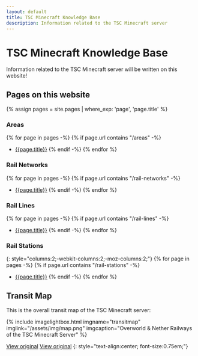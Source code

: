 ```yaml
---
layout: default
title: TSC Minecraft Knowledge Base
description: Information related to the TSC Minecraft server
---
```

# TSC Minecraft Knowledge Base

Information related to the TSC Minecraft server will be written on this website!

## Pages on this website

{% assign pages = site.pages | where_exp: 'page', 'page.title' %}

<!-- markdownlint-disable MD032 -->

### Areas

{% for page in pages -%}
{% if page.url contains "/areas" -%}
- [{{page.title}}]({{page.url}})
{% endif -%}
{% endfor %}

### Rail Networks

{% for page in pages -%}
{% if page.url contains "/rail-networks" -%}
- [{{page.title}}]({{page.url}})
{% endif -%}
{% endfor %}

### Rail Lines

{% for page in pages -%}
{% if page.url contains "/rail-lines" -%}
- [{{page.title}}]({{page.url}})
{% endif -%}
{% endfor %}

### Rail Stations

{: style="columns:2;-webkit-columns:2;-moz-columns:2;"}
{% for page in pages -%}
{% if page.url contains "/rail-stations" -%}
- [{{page.title}}]({{page.url}})
{% endif -%}
{% endfor %}

## Transit Map

This is the overall transit map of the TSC Minecraft server:

{%
include imagelightbox.html
imgname="transitmap"
imglink="/assets/img/map.png"
imgcaption="Overworld & Nether Railways of the TSC Minecraft Server"
%}

[View original](/assets/img/map.png "Click to view in original size")
[View original](/assets/img/map-legacy.png "Click to view old version by Sunoka")
{: style="text-align:center; font-size:0.75em;"}
